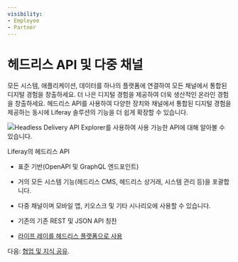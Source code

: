 ```yaml
---
visibility:
- Employee
- Partner
---
```

# 헤드리스 API 및 다중 채널

모든 시스템, 애플리케이션, 데이터를 하나의 플랫폼에 연결하여 모든 채널에서 통합된 디지털 경험을 창출하세요. 더 나은 디지털 경험을 제공하여 더욱 생산적인 온라인 경험을 창출하세요. 헤드리스 API를 사용하여 다양한 장치와 채널에서 통합된 디지털 경험을 제공하는 동시에 Liferay 솔루션의 기능을 더 쉽게 확장할 수 있습니다.

![Headless Delivery API Explorer를 사용하여 사용 가능한 API에 대해 알아볼 수 있습니다.](./headless-apis-and-multichannel/images/01.png)

Liferay의 헤드리스 API

* 표준 기반(OpenAPI 및 GraphQL 엔드포인트)
* 거의 모든 시스템 기능(헤드리스 CMS, 헤드리스 상거래, 시스템 관리 등)을 포괄합니다.
* 다중 채널이며 모바일 앱, 키오스크 및 기타 시나리오에 사용할 수 있습니다.
* 기존의 기존 REST 및 JSON API 칭찬

* [라이프 레이를 헤드리스 플랫폼으로 사용](https://learn.liferay.com/w/dxp/headless-delivery/using-liferay-as-a-headless-platform)

다음: [협업 및 지식 공유](./collaboration-and-knowledge-sharing.md).
